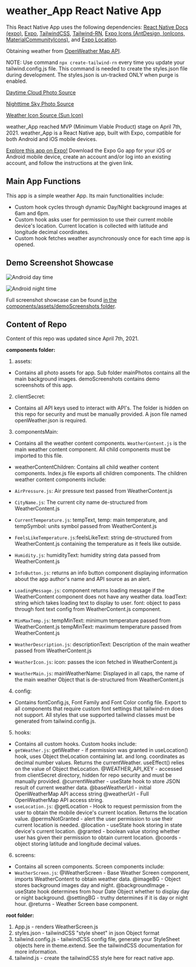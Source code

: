 # weather_App React Native App

This React Native App uses the following dependencies: [React Native Docs (expo)](https://reactnative.dev/), [Expo](https://docs.expo.io/), [TailwindCSS](https://tailwindcss.com/), [Tailwind-RN](https://github.com/vadimdemedes/tailwind-rn#readme), [Expo Icons (AntDesign, IonIcons, MaterialCommunityIcons)](https://icons.expo.fyi/), and [Expo Location](https://docs.expo.io/versions/v40.0.0/sdk/location/).

Obtaining weather from [OpenWeather Map API](https://openweathermap.org/).

NOTE: Use command `npx create-tailwind-rn` every time you update your tailwind.config.js file. This command is needed to create the styles.json file during development. The styles.json is un-tracked ONLY when purge is enabled.

[Daytime Cloud Photo Source](https://unsplash.com/photos/yQorCngxzwI?utm_source=unsplash&utm_medium=referral&utm_content=creditShareLink)

[Nighttime Sky Photo Source](https://unsplash.com/photos/T26KCgCPsCI?utm_source=unsplash&utm_medium=referral&utm_content=creditShareLink)

[Weather Icon Source (Sun Icon)](https://github.com/kickstandapps/WeatherIcons/blob/main/PNG%20Files/Sun.png)

weather_App reached MVP (Minimum Viable Product) stage on April 7th, 2021. weather_App is a React Native app, built with Expo, compatible for both Android and iOS mobile devices.

[Explore this app on Expo!](https://expo.io/@wesley26/projects/weather_App) Download the Expo Go app for your iOS or Android mobile device, create an account and/or log into an existing account, and follow the instructions at the given link.


## Main App Functions

This app is a simple weather App. Its main functionalities include:
- Custom hook cycles through dynamic Day/Night background images at 6am and 6pm.
- Custom hook asks user for permission to use their current mobile device's location. Current location is collected with latitude and longitude decimal coordinates.
- Custom hook fetches weather asynchronously once for each time app is opened.

## Demo Screenshot Showcase

![Android day time](https://github.com/Wesley26/weather-App/blob/main/components/assets/demoScreenshots/weather_APP_android_Demo1.PNG)

![Android night time](https://github.com/Wesley26/weather-App/blob/main/components/assets/demoScreenshots/weather_APP_android_Demo4.PNG)

Full screenshot showcase can be found [in the components/assets/demoScreenshots folder](https://github.com/Wesley26/weather-App/tree/main/components/assets/demoScreenshots).


## Content of Repo
Content of this repo was updated since April 7th, 2021.

**components folder:**

1. assets:
- Contains all photo assets for app. Sub folder mainPhotos contains all the main background images. demoScreenshots contains demo screenshots of this app.

2. clientSecret:
- Contains all API keys used to interact with API's. The folder is hidden on this repo for security and must be manually provided. A json file named openWeather.json is required.

3. componentsMain:
- Contains all the weather content components. `WeatherContent.js` is the main weather content component. All child components must be imported to this file.

- weatherContentChildren: Contains all child weather content components. Index.js file exports all children components. The children weather content components include:
- `AirPressure.js`: Air pressure text passed from WeatherContent.js
- `CityName.js`: The current city name de-structured from WeatherContent.js
- `CurrentTemperature.js`: tempText, temp: main temperature, and tempSymbol: units symbol passed from WeatherContent.js
- `FeelsLikeTemperature.js`:feelsLikeText: string de-structured from WeatherContent.js containing the temperature as it feels like outside.
- `Humidity.js`: humidityText: humidity string data passed from WeatherContent.js
- `InfoButton.js`: returns an info button component displaying information about the app author's name and API source as an alert.
- `LoadingMessage.js`: component returns loading message if the WeatherContent component does not have any weather data. loadText: string which takes loading text to display to user. font: object to pass through font text config from WeatherContent.js component.
- `MinMaxTemp.js`: tempMinText: minimum temperature passed from WeatherContent.js tempMinText: maximum temperature passed from WeatherContent.js
- `WeatherDescription.js`: descriptionText: Description of the main weather passed from WeatherContent.js
- `WeatherIcon.js`: icon: passes the icon fetched in WeatherContent.js
- `WeatherMain.js`: mainWeatherName: Displayed in all caps, the name of the main weather Object that is de-structured from WeatherContent.js

4. config:
- Contains fontConfig.js, Font Family and Font Color config file. Export to all components that require custom font settings that tailwind-rn does not support. All styles that use supported tailwind classes must be generated from tailwind.config.js.

5. hooks:
- Contains all custom hooks. Custom hooks include:
- `getWeather.js`: getWeather - if permission was granted in useLocation() hook, uses Object theLocation containing lat. and long. coordinates as decimal number values. Returns the currentWeather. useEffect() relies on the value of Object theLocation. @WEATHER_API_KEY - accessed from clientSecret directory, hidden for repo security and must be manually provided. @currentWeather - useState hook to store JSON result of current weather data. @baseWeatherUrl - initial OpenWeatherMap API access string @weatherUrl - Full OpenWeatherMap API access string.
- `useLocation.js`: @getLocation - Hook to request permission from the user to obtain the mobile device's current location. Returns the location value. @permsNotGranted - alert the user permission to use their current location is needed. @location - useState hook storing in state device's current location. @granted - boolean value storing whether user has given their permission to obtain current location. @coords - object storing latitude and longitude decimal values.

6. screens:
- Contains all screen components. Screen components include:
- `WeatherScreen.js`: @WeatherScreen - Base Weather Screen component, imports WeatherContent to obtain weather data. @imageBG - Object stores background images day and night. @backgroundImage - useState hook determines from hour Date Object whether to display day or night background. @settingBG - truthy determines if it is day or night hour. @returns - Weather Screen base component.

**root folder:**

1. App.js - renders WeatherScreen.js
2. styles.json - tailwindCSS "style sheet" in json Object format
3. tailwind.config.js - tailwindCSS config file, generate your StyleSheet objects here in theme.extend. See the tailwindCSS documentation for more information.
4. tailwind.js - create the tailwindCSS style here for react native app.